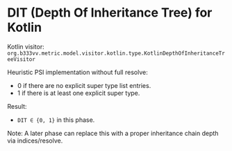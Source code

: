 # DIT (Depth Of Inheritance Tree) for Kotlin

Kotlin visitor: `org.b333vv.metric.model.visitor.kotlin.type.KotlinDepthOfInheritanceTreeVisitor`

Heuristic PSI implementation without full resolve:
- 0 if there are no explicit super type list entries.
- 1 if there is at least one explicit super type.

Result:
- `DIT ∈ {0, 1}` in this phase.

Note: A later phase can replace this with a proper inheritance chain depth via indices/resolve.
